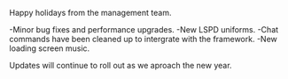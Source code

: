 Happy holidays from the management team.

-Minor bug fixes and performance upgrades.
-New LSPD uniforms. 
-Chat commands have been cleaned up to intergrate with the framework. 
-New loading screen music.

Updates will continue to roll out as we aproach the new year. 

